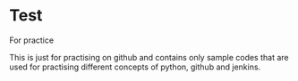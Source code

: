 # Test
For practice

This is just for practising
on github and contains only sample codes
that are used for practising
different concepts of python, github and jenkins.
